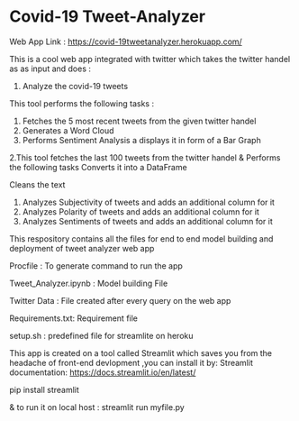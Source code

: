 # Covid-19 Tweet-Analyzer

Web App Link : https://covid-19tweetanalyzer.herokuapp.com/

This is a cool web app integrated with twitter which takes the twitter handel as as input and does :

1. Analyze the covid-19 tweets

This tool performs the following tasks :
1. Fetches the 5 most recent tweets from the given twitter handel
2. Generates a Word Cloud
3. Performs Sentiment Analysis a displays it in form of a Bar Graph

2.This tool fetches the last 100 tweets from the twitter handel & Performs the following tasks
Converts it into a DataFrame

Cleans the text
1. Analyzes Subjectivity of tweets and adds an additional column for it
2. Analyzes Polarity of tweets and adds an additional column for it
3. Analyzes Sentiments of tweets and adds an additional column for it


This respository contains all the files for end to end model building and deployment of tweet analyzer web app

Procfile : To generate command to run the app

Tweet_Analyzer.ipynb : Model building File

Twitter Data : File created after every query on the web app

Requirements.txt: Requirement file

setup.sh : predefined file for streamlite on heroku

This app is created on a tool called Streamlit which saves you from the headache of front-end devlopment ,you can install it by:
Streamlit documentation: https://docs.streamlit.io/en/latest/

pip install streamlit

& to run it on local host : streamlit run myfile.py
